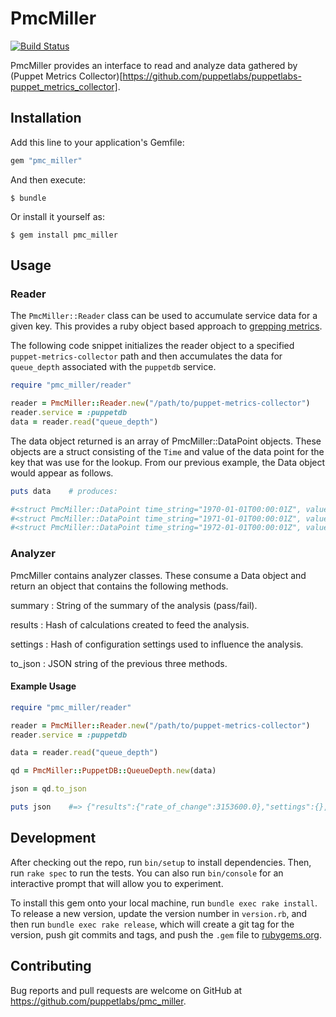 # PmcMiller
[![Build Status](https://travis-ci.com/puppetlabs/pmc_miller.svg?branch=master)](https://travis-ci.com/puppetlabs/pmc_miller)


PmcMiller provides an interface to read and analyze data gathered by
(Puppet Metrics Collector)[https://github.com/puppetlabs/puppetlabs-puppet_metrics_collector].


## Installation

Add this line to your application's Gemfile:

```ruby
gem "pmc_miller"
```

And then execute:

    $ bundle

Or install it yourself as:

    $ gem install pmc_miller


## Usage

### Reader

The `PmcMiller::Reader` class can be used to accumulate service data for a
given key.  This provides a ruby object based approach to
[grepping metrics](https://github.com/puppetlabs/puppetlabs-puppet_metrics_collector#grepping-metrics).

The following code snippet initializes the reader object to a specified
`puppet-metrics-collector` path and then accumulates the data for `queue_depth`
associated with the `puppetdb` service.

```ruby
require "pmc_miller/reader"

reader = PmcMiller::Reader.new("/path/to/puppet-metrics-collector")
reader.service = :puppetdb
data = reader.read("queue_depth")
```

The data object returned is an array of PmcMiller::DataPoint objects.  These
objects are a struct consisting of the `Time` and value of the data point for
the key that was use for the lookup.  From our previous example, the Data
object would appear as follows.

```ruby
puts data    # produces:

#<struct PmcMiller::DataPoint time_string="1970-01-01T00:00:01Z", value=0>
#<struct PmcMiller::DataPoint time_string="1971-01-01T00:00:01Z", value=10>
#<struct PmcMiller::DataPoint time_string="1972-01-01T00:00:01Z", value=20>
```


### Analyzer
PmcMiller contains analyzer classes.  These consume a Data object and return an
object that contains the following methods.

summary
: String of the summary of the analysis (pass/fail).

results
: Hash of calculations created to feed the analysis.

settings
: Hash of configuration settings used to influence the analysis.

to_json
: JSON string of the previous three methods.


#### Example Usage
```ruby
require "pmc_miller/reader"

reader = PmcMiller::Reader.new("/path/to/puppet-metrics-collector")
reader.service = :puppetdb

data = reader.read("queue_depth")

qd = PmcMiller::PuppetDB::QueueDepth.new(data)

json = qd.to_json

puts json    #=> {"results":{"rate_of_change":3153600.0},"settings":{},"summary":"fail"}
```


## Development

After checking out the repo, run `bin/setup` to install dependencies. Then, run
`rake spec` to run the tests. You can also run `bin/console` for an interactive
prompt that will allow you to experiment.

To install this gem onto your local machine, run `bundle exec rake install`. To
release a new version, update the version number in `version.rb`, and then run
`bundle exec rake release`, which will create a git tag for the version, push
git commits and tags, and push the `.gem` file to
[rubygems.org](https://rubygems.org).


## Contributing

Bug reports and pull requests are welcome on GitHub at
https://github.com/puppetlabs/pmc_miller.
